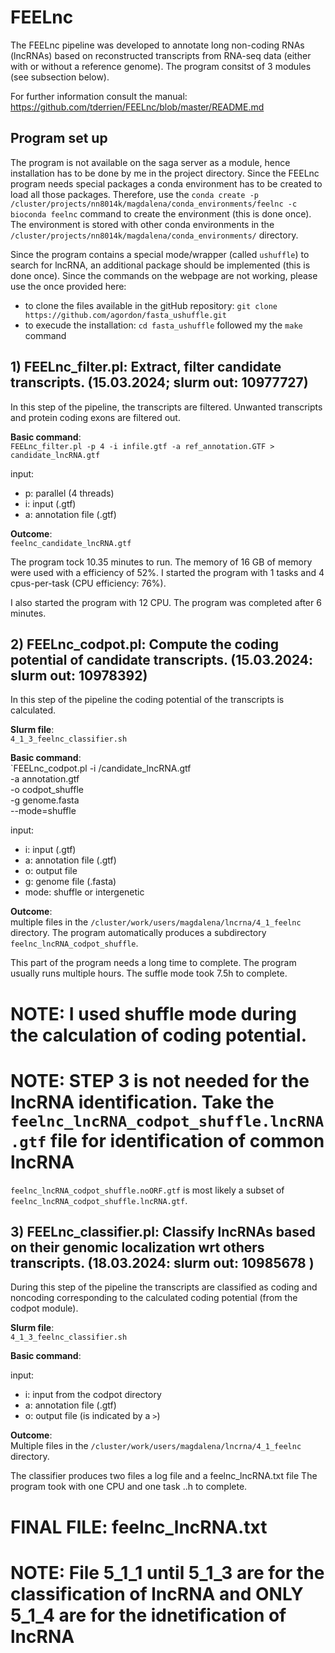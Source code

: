 # FEELnc 
The FEELnc pipeline was developed to annotate long non-coding RNAs (lncRNAs) based on reconstructed transcripts from RNA-seq data (either with or without a reference genome). The program consitst of 3 modules (see subsection below). 

For further information consult the manual: https://github.com/tderrien/FEELnc/blob/master/README.md

## Program set up 
The program is not available on the saga server as a module, hence installation has to be done by me in the project directory. Since the FEELnc program needs special packages a conda environment has to be created to load all those packages. Therefore, use the `conda create -p /cluster/projects/nn8014k/magdalena/conda_environments/feelnc -c bioconda feelnc` command to create the environment (this is done once). The environment is stored with other conda environments in the `/cluster/projects/nn8014k/magdalena/conda_environments/` directory. 

Since the program contains a special mode/wrapper (called `ushuffle`) to search for lncRNA, an additional package should be implemented (this is done once). Since the commands on the webpage are not working, please use the once provided here: 
- to clone the files available in the gitHub repository: `git clone https://github.com/agordon/fasta_ushuffle.git`
- to execude the installation: `cd fasta_ushuffle` followed my the `make` command 


## 1) FEELnc_filter.pl: Extract, filter candidate transcripts. (15.03.2024; slurm out: 10977727)
In this step of the pipeline, the transcripts are filtered. Unwanted transcripts and protein coding exons are filtered out. 

**Basic command**:  
`FEELnc_filter.pl -p 4 -i infile.gtf -a ref_annotation.GTF > candidate_lncRNA.gtf` 

input: 
- p: parallel (4 threads) 
- i: input (.gtf)
- a: annotation file (.gtf) 

**Outcome**:  
`feelnc_candidate_lncRNA.gtf` 

The program tock 10.35 minutes to run. The memory of 16 GB of memory were used with a efficiency of 52%. I started the program with 1 tasks and 4 cpus-per-task (CPU efficiency: 76%). 

I also started the program with 12 CPU. The program was completed after 6 minutes. 


## 2) FEELnc_codpot.pl: Compute the coding potential of candidate transcripts. (15.03.2024: slurm out: 10978392)
In this step of the pipeline the coding potential of the transcripts is calculated. 

**Slurm file**:  
`4_1_3_feelnc_classifier.sh`

**Basic command**:  
`FEELnc_codpot.pl -i /candidate_lncRNA.gtf \
-a annotation.gtf \
-o codpot_shuffle \
-g genome.fasta \
--mode=shuffle

input: 
- i: input (.gtf)
- a: annotation file (.gtf) 
- o: output file 
- g: genome file (.fasta) 
- mode: shuffle or intergenetic

**Outcome**:  
multiple files in the `/cluster/work/users/magdalena/lncrna/4_1_feelnc` directory. The program automatically produces a subdirectory `feelnc_lncRNA_codpot_shuffle`. 

This part of the program needs a long time to complete. The program usually runs multiple hours. The suffle mode took 7.5h to complete. 

# NOTE: I used shuffle mode during the calculation of coding potential. 

# NOTE: STEP 3 is not needed for the lncRNA identification. Take the `feelnc_lncRNA_codpot_shuffle.lncRNA.gtf` file for identification of common lncRNA 

`feelnc_lncRNA_codpot_shuffle.noORF.gtf` is most likely a subset of `feelnc_lncRNA_codpot_shuffle.lncRNA.gtf`. 









## 3) FEELnc_classifier.pl: Classify lncRNAs based on their genomic localization wrt others transcripts. (18.03.2024: slurm out:  10985678 )
During this step of the pipeline the transcripts are classified as coding and noncoding corresponding to the calculated coding potential (from the codpot module). 

**Slurm file**:  
`4_1_3_feelnc_classifier.sh`

**Basic command**:  

input: 
- i: input from the codpot directory
- a: annotation file (.gtf) 
- o: output file (is indicated by a `>`)


**Outcome**:  
Multiple files in the `/cluster/work/users/magdalena/lncrna/4_1_feelnc` directory. 

The classifier produces two files a log file and a feelnc_lncRNA.txt file 
The program took with one CPU and one task ..h to complete. 


# FINAL FILE: feelnc_lncRNA.txt




# NOTE: File 5_1_1 until 5_1_3 are for the classification of lncRNA and ONLY 5_1_4 are for the idnetification of lncRNA
